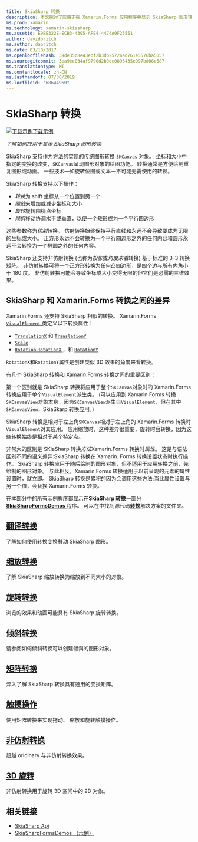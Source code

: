 ```yaml
---
title: SkiaSharp 转换
description: 本文探讨了应用于在 Xamarin.Forms 应用程序中显示 SkiaSharp 图形转换，并演示此示例代码。
ms.prod: xamarin
ms.technology: xamarin-skiasharp
ms.assetid: E9BE322E-ECB3-4395-AFE4-4474A0F25551
author: davidbritch
ms.author: dabritch
ms.date: 03/10/2017
ms.openlocfilehash: 39de35c8e43ebf2b3db25724ad761e3576ba5057
ms.sourcegitcommit: 3ea9ee034af9790d2b0dc0893435e997bd06e587
ms.translationtype: MT
ms.contentlocale: zh-CN
ms.lasthandoff: 07/30/2019
ms.locfileid: "68644960"
---
```

# <a name="skiasharp-transforms"></a>SkiaSharp 转换

[![下载示例](~/media/shared/download.png)下载示例](https://docs.microsoft.com/samples/xamarin/xamarin-forms-samples/skiasharpforms-demos)

_了解如何应用于显示 SkiaSharp 图形转换_

SkiaSharp 支持作为方法的实现的传统图形转换[ `SKCanvas` ](xref:SkiaSharp.SKCanvas)对象。 坐标和大小中指定的变换的改变，`SKCanvas`呈现图形对象的绘图功能。 转换通常是方便绘制重复图形或动画。 一些技术&mdash;如旋转位图或文本&mdash;不可能无需使用的转换。

SkiaSharp 转换支持以下操作：

- *转换*为 shift 坐标从一个位置到另一个
- *缩放*来增加或减少坐标和大小
- *旋转*旋转围绕点坐标
- *倾斜*移动协调水平或垂直，以便一个矩形成为一个平行四边形

这些参数称为*仿射*转换。 仿射转换始终保持平行直线和永远不会导致要成为无限的坐标或大小。 正方形永远不会转换为一个平行四边形之外的任何内容和圆形永远不会转换为一个椭圆之外的任何内容。

SkiaSharp 还支持非仿射转换 (也称为*投影*或*角度来看*转换) 基于标准的 3-3 转换矩阵。 非仿射转换可将一个正方形转换为任何凸四边形，是四个边与所有内角小于 180 度。 非仿射转换可能会导致坐标或大小变得无限的但它们是必需的三维效果。

## <a name="differences-between-skiasharp-and-xamarinforms-transforms"></a>SkiaSharp 和 Xamarin.Forms 转换之间的差异

Xamarin.Forms 还支持 SkiaSharp 相似的转换。 Xamarin.Forms [ `VisualElement` ](xref:Xamarin.Forms.VisualElement)类定义以下转换属性：

- [`TranslationX`](xref:Xamarin.Forms.VisualElement.TranslationX) 和 [`TranslationY`](xref:Xamarin.Forms.VisualElement.TranslationY)
- [`Scale`](xref:Xamarin.Forms.VisualElement.Scale)
- [`Rotation`](xref:Xamarin.Forms.VisualElement.Rotation)[ `RotationX` ](xref:Xamarin.Forms.VisualElement.RotationX)，和 [`RotationY`](xref:Xamarin.Forms.VisualElement.RotationY)

`RotationX`和`RotationY`属性是创建类似 3D 效果的角度来看转换。

有几个 SkiaSharp 转换和 Xamarin.Forms 转换之间的重要区别：

第一个区别就是 SkiaSharp 转换将应用于整个`SKCanvas`对象时的 Xamarin.Forms 转换应用于单个`VisualElement`派生类。 (可以应用到 Xamarin.Forms 转换`SKCanvasView`对象本身，因为`SKCanvasView`派生自`VisualElement`，但在其中`SKCanvasView`，SkiaSkarp 转换应用。)

SkiaSharp 转换是相对于左上角`SKCanvas`相对于左上角的 Xamarin.Forms 转换时`VisualElement`对其应用。 应用缩放时，这种差异很重要，旋转时会转换，因为这些转换始终是相对于某个特定点。

非常大的区别是 SKiaSharp 转换*方法*Xamarin.Forms 转换时*属性*。 这是与语法区别不同的语义差异:SkiaSharp 转换在 Xamarin. Forms 转换设置状态时执行操作。 SkiaSharp 转换应用于随后绘制的图形对象，但不适用于应用转换之前，先绘制的图形对象。 与此相反，Xamarin.Forms 转换适用于以前呈现的元素的属性设置时，就立即。 SkiaSharp 转换是累积的因为会调用这些方法;当此属性设置与另一个值，会替换 Xamarin.Forms 转换。

在本部分中的所有示例程序都显示在**SkiaSharp 转换**一部分[ **SkiaSharpFormsDemos** ](https://docs.microsoft.com/samples/xamarin/xamarin-forms-samples/skiasharpforms-demos)程序。 可以在中找到源代码[**转换**](https://github.com/xamarin/xamarin-forms-samples/tree/master/SkiaSharpForms/Demos/Demos/SkiaSharpFormsDemos/Transforms)解决方案的文件夹。

## <a name="the-translate-transformtranslatemd"></a>[翻译转换](translate.md)

了解如何使用转换变换移动 SkiaSharp 图形。

## <a name="the-scale-transformscalemd"></a>[缩放转换](scale.md)

了解 SkiaSharp 缩放转换为缩放到不同大小的对象。

## <a name="the-rotate-transformrotatemd"></a>[旋转转换](rotate.md)

浏览的效果和动画可能具有 SkiaSharp 旋转转换。

## <a name="the-skew-transformskewmd"></a>[倾斜转换](skew.md)

请参阅如何倾斜转换可以创建倾斜的图形对象。

## <a name="matrix-transformsmatrixmd"></a>[矩阵转换](matrix.md)

深入了解 SkiaSharp 转换具有通用的变换矩阵。

## <a name="touch-manipulationstouchmd"></a>[触摸操作](touch.md)

使用矩阵转换来实现拖动、 缩放和旋转触摸操作。

## <a name="non-affine-transformsnon-affinemd"></a>[非仿射转换](non-affine.md)

超越 oridinary 与非仿射转换效果。

## <a name="3d-rotation3d-rotationmd"></a>[3D 旋转](3d-rotation.md)

非仿射转换用于旋转 3D 空间中的 2D 对象。


## <a name="related-links"></a>相关链接

- [SkiaSharp Api](https://docs.microsoft.com/dotnet/api/skiasharp)
- [SkiaSharpFormsDemos （示例）](https://docs.microsoft.com/samples/xamarin/xamarin-forms-samples/skiasharpforms-demos)
